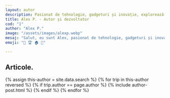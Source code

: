 ```yaml
---
layout: autor
description: Pasionat de tehnologie, gadgeturi și inovație, explorează cele mai recente tendințe și descoperiri. În articolele sale regăsim o combinație între pasiunea pentru gadgeturi și înțelegerea modului în care inovațiile tehnologice ne influențează viața de zi cu zi.
title: Alex P. - Autor și dezvoltator
cod: "1"
author: "Alex P."
image: "/assets/images/alexp.webp"
mesaj: "Salut, eu sunt Alex, pasionat de tehnologie, gadgeturi și inovație."
emoji: "🍳 🏆 🏠 💱" 

---
```


## Articole<span class="text-megna">.</span>

<div class="row reviews-wrapper">
	<div id="outputReview" class="row">
	{% assign this-author = site.data.search %}
	{% for trip in this-author reversed %}
	{% if trip.author == page.author %}
		{% include author-post.html %}
	{% endif %}
	{% endfor %}
	</div>
</div>
